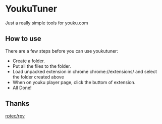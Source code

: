 # YoukuTuner
Just a really simple tools for youku.com

## How to use
There are a few steps before you can use youkutuner:

* Create a folder.
* Put all the files to the folder.
* Load unpacked extension in chrome chrome://extensions/ and select the folder created above
* When on youku player page, click the buttom of extension.
* All Done!

## Thanks
[rptec/rpv](https://github.com/rptec/rpv) 
